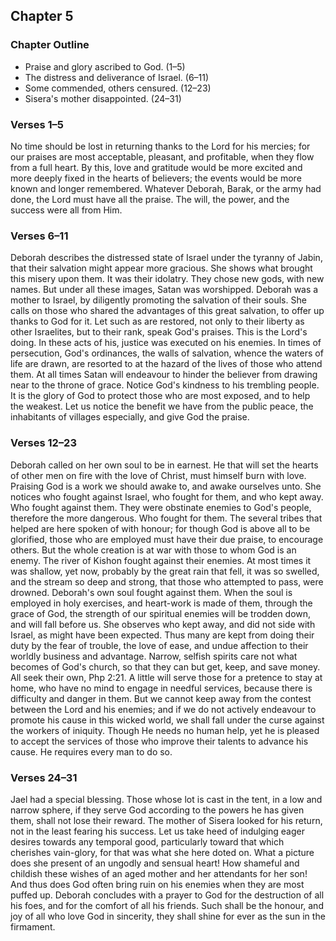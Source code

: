 ## Chapter 5

### Chapter Outline

- Praise and glory ascribed to God. (1–5)
- The distress and deliverance of Israel. (6–11)
- Some commended, others censured. (12–23)
- Sisera's mother disappointed. (24–31)

### Verses 1–5

No time should be lost in returning thanks to the Lord for his mercies; for our praises are most acceptable, pleasant, and profitable, when they flow from a full heart. By this, love and gratitude would be more excited and more deeply fixed in the hearts of believers; the events would be more known and longer remembered. Whatever Deborah, Barak, or the army had done, the Lord must have all the praise. The will, the power, and the success were all from Him.

### Verses 6–11

Deborah describes the distressed state of Israel under the tyranny of Jabin, that their salvation might appear more gracious. She shows what brought this misery upon them. It was their idolatry. They chose new gods, with new names. But under all these images, Satan was worshipped. Deborah was a mother to Israel, by diligently promoting the salvation of their souls. She calls on those who shared the advantages of this great salvation, to offer up thanks to God for it. Let such as are restored, not only to their liberty as other Israelites, but to their rank, speak God's praises. This is the Lord's doing. In these acts of his, justice was executed on his enemies. In times of persecution, God's ordinances, the walls of salvation, whence the waters of life are drawn, are resorted to at the hazard of the lives of those who attend them. At all times Satan will endeavour to hinder the believer from drawing near to the throne of grace. Notice God's kindness to his trembling people. It is the glory of God to protect those who are most exposed, and to help the weakest. Let us notice the benefit we have from the public peace, the inhabitants of villages especially, and give God the praise.

### Verses 12–23

Deborah called on her own soul to be in earnest. He that will set the hearts of other men on fire with the love of Christ, must himself burn with love. Praising God is a work we should awake to, and awake ourselves unto. She notices who fought against Israel, who fought for them, and who kept away. Who fought against them. They were obstinate enemies to God's people, therefore the more dangerous. Who fought for them. The several tribes that helped are here spoken of with honour; for though God is above all to be glorified, those who are employed must have their due praise, to encourage others. But the whole creation is at war with those to whom God is an enemy. The river of Kishon fought against their enemies. At most times it was shallow, yet now, probably by the great rain that fell, it was so swelled, and the stream so deep and strong, that those who attempted to pass, were drowned. Deborah's own soul fought against them. When the soul is employed in holy exercises, and heart-work is made of them, through the grace of God, the strength of our spiritual enemies will be trodden down, and will fall before us. She observes who kept away, and did not side with Israel, as might have been expected. Thus many are kept from doing their duty by the fear of trouble, the love of ease, and undue affection to their worldly business and advantage. Narrow, selfish spirits care not what becomes of God's church, so that they can but get, keep, and save money. All seek their own, Php 2:21. A little will serve those for a pretence to stay at home, who have no mind to engage in needful services, because there is difficulty and danger in them. But we cannot keep away from the contest between the Lord and his enemies; and if we do not actively endeavour to promote his cause in this wicked world, we shall fall under the curse against the workers of iniquity. Though He needs no human help, yet he is pleased to accept the services of those who improve their talents to advance his cause. He requires every man to do so.

### Verses 24–31

Jael had a special blessing. Those whose lot is cast in the tent, in a low and narrow sphere, if they serve God according to the powers he has given them, shall not lose their reward. The mother of Sisera looked for his return, not in the least fearing his success. Let us take heed of indulging eager desires towards any temporal good, particularly toward that which cherishes vain-glory, for that was what she here doted on. What a picture does she present of an ungodly and sensual heart! How shameful and childish these wishes of an aged mother and her attendants for her son! And thus does God often bring ruin on his enemies when they are most puffed up. Deborah concludes with a prayer to God for the destruction of all his foes, and for the comfort of all his friends. Such shall be the honour, and joy of all who love God in sincerity, they shall shine for ever as the sun in the firmament.

